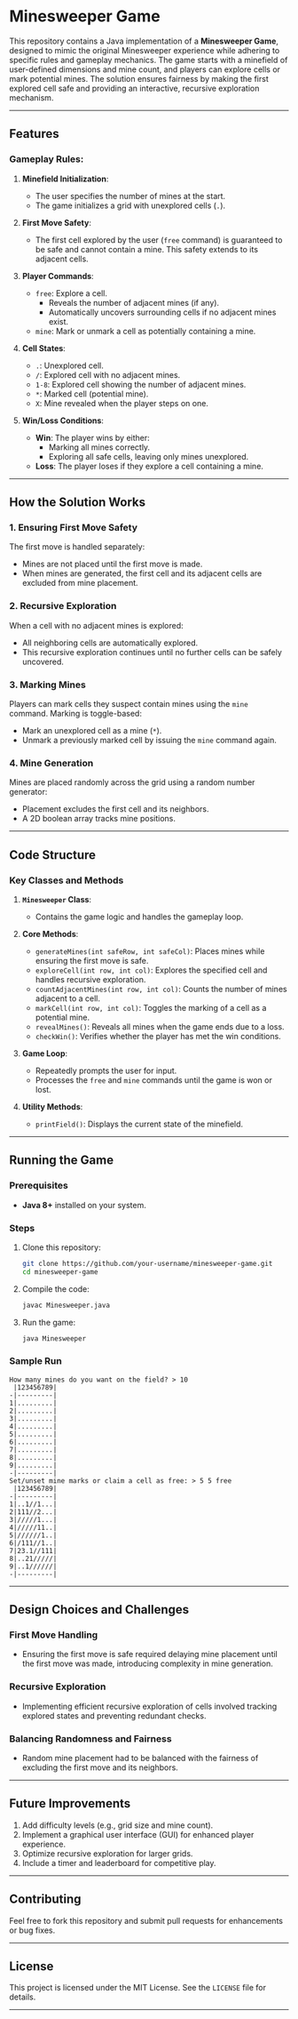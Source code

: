 # Minesweeper Game

This repository contains a Java implementation of a **Minesweeper Game**, designed to mimic the original Minesweeper experience while adhering to specific rules and gameplay mechanics. The game starts with a minefield of user-defined dimensions and mine count, and players can explore cells or mark potential mines. The solution ensures fairness by making the first explored cell safe and providing an interactive, recursive exploration mechanism.

---

## Features

### Gameplay Rules:
1. **Minefield Initialization**:
    - The user specifies the number of mines at the start.
    - The game initializes a grid with unexplored cells (`.`).

2. **First Move Safety**:
    - The first cell explored by the user (`free` command) is guaranteed to be safe and cannot contain a mine. This safety extends to its adjacent cells.

3. **Player Commands**:
    - `free`: Explore a cell.
        - Reveals the number of adjacent mines (if any).
        - Automatically uncovers surrounding cells if no adjacent mines exist.
    - `mine`: Mark or unmark a cell as potentially containing a mine.

4. **Cell States**:
    - `.`: Unexplored cell.
    - `/`: Explored cell with no adjacent mines.
    - `1-8`: Explored cell showing the number of adjacent mines.
    - `*`: Marked cell (potential mine).
    - `X`: Mine revealed when the player steps on one.

5. **Win/Loss Conditions**:
    - **Win**: The player wins by either:
        - Marking all mines correctly.
        - Exploring all safe cells, leaving only mines unexplored.
    - **Loss**: The player loses if they explore a cell containing a mine.

---

## How the Solution Works

### **1. Ensuring First Move Safety**
The first move is handled separately:
- Mines are not placed until the first move is made.
- When mines are generated, the first cell and its adjacent cells are excluded from mine placement.

### **2. Recursive Exploration**
When a cell with no adjacent mines is explored:
- All neighboring cells are automatically explored.
- This recursive exploration continues until no further cells can be safely uncovered.

### **3. Marking Mines**
Players can mark cells they suspect contain mines using the `mine` command. Marking is toggle-based:
- Mark an unexplored cell as a mine (`*`).
- Unmark a previously marked cell by issuing the `mine` command again.

### **4. Mine Generation**
Mines are placed randomly across the grid using a random number generator:
- Placement excludes the first cell and its neighbors.
- A 2D boolean array tracks mine positions.

---

## Code Structure

### **Key Classes and Methods**
1. **`Minesweeper` Class**:
    - Contains the game logic and handles the gameplay loop.

2. **Core Methods**:
    - `generateMines(int safeRow, int safeCol)`: Places mines while ensuring the first move is safe.
    - `exploreCell(int row, int col)`: Explores the specified cell and handles recursive exploration.
    - `countAdjacentMines(int row, int col)`: Counts the number of mines adjacent to a cell.
    - `markCell(int row, int col)`: Toggles the marking of a cell as a potential mine.
    - `revealMines()`: Reveals all mines when the game ends due to a loss.
    - `checkWin()`: Verifies whether the player has met the win conditions.

3. **Game Loop**:
    - Repeatedly prompts the user for input.
    - Processes the `free` and `mine` commands until the game is won or lost.

4. **Utility Methods**:
    - `printField()`: Displays the current state of the minefield.

---

## Running the Game

### Prerequisites
- **Java 8+** installed on your system.

### Steps
1. Clone this repository:
   ```bash
   git clone https://github.com/your-username/minesweeper-game.git
   cd minesweeper-game
   ```
2. Compile the code:
   ```bash
   javac Minesweeper.java
   ```
3. Run the game:
   ```bash
   java Minesweeper
   ```

### Sample Run
```
How many mines do you want on the field? > 10
 |123456789|
-|---------|
1|.........|
2|.........|
3|.........|
4|.........|
5|.........|
6|.........|
7|.........|
8|.........|
9|.........|
-|---------|
Set/unset mine marks or claim a cell as free: > 5 5 free
 |123456789|
-|---------|
1|..1//1...|
2|111//2...|
3|/////1...|
4|/////11..|
5|//////1..|
6|/111//1..|
7|23.1//111|
8|..21/////|
9|..1//////|
-|---------|
```

---

## Design Choices and Challenges

### **First Move Handling**
- Ensuring the first move is safe required delaying mine placement until the first move was made, introducing complexity in mine generation.

### **Recursive Exploration**
- Implementing efficient recursive exploration of cells involved tracking explored states and preventing redundant checks.

### **Balancing Randomness and Fairness**
- Random mine placement had to be balanced with the fairness of excluding the first move and its neighbors.

---

## Future Improvements
1. Add difficulty levels (e.g., grid size and mine count).
2. Implement a graphical user interface (GUI) for enhanced player experience.
3. Optimize recursive exploration for larger grids.
4. Include a timer and leaderboard for competitive play.

---

## Contributing
Feel free to fork this repository and submit pull requests for enhancements or bug fixes.

---

## License
This project is licensed under the MIT License. See the `LICENSE` file for details.

---
